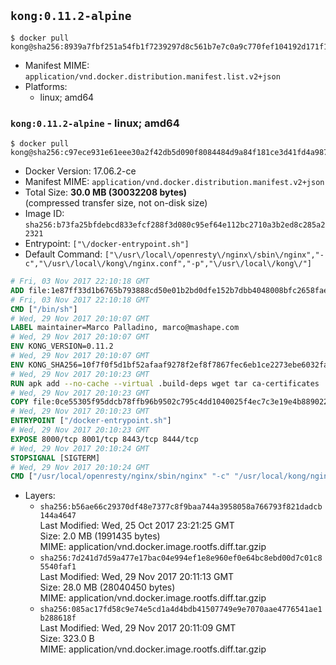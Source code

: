 ## `kong:0.11.2-alpine`

```console
$ docker pull kong@sha256:8939a7fbf251a54fb1f7239297d8c561b7e7c0a9c770fef104192d171f152459
```

-	Manifest MIME: `application/vnd.docker.distribution.manifest.list.v2+json`
-	Platforms:
	-	linux; amd64

### `kong:0.11.2-alpine` - linux; amd64

```console
$ docker pull kong@sha256:c97ece931e61eee30a2f42db5d090f8084484d9a84f181ce3d41fd4a98765d90
```

-	Docker Version: 17.06.2-ce
-	Manifest MIME: `application/vnd.docker.distribution.manifest.v2+json`
-	Total Size: **30.0 MB (30032208 bytes)**  
	(compressed transfer size, not on-disk size)
-	Image ID: `sha256:b73fa25bfdebcd833efcf288f3d080c95ef64e112bc2710a3b2ed8c285a22321`
-	Entrypoint: `["\/docker-entrypoint.sh"]`
-	Default Command: `["\/usr\/local\/openresty\/nginx\/sbin\/nginx","-c","\/usr\/local\/kong\/nginx.conf","-p","\/usr\/local\/kong\/"]`

```dockerfile
# Fri, 03 Nov 2017 22:10:18 GMT
ADD file:1e87ff33d1b6765b793888cd50e01b2bd0dfe152b7dbb4048008bfc2658faea7 in / 
# Fri, 03 Nov 2017 22:10:18 GMT
CMD ["/bin/sh"]
# Wed, 29 Nov 2017 20:10:07 GMT
LABEL maintainer=Marco Palladino, marco@mashape.com
# Wed, 29 Nov 2017 20:10:07 GMT
ENV KONG_VERSION=0.11.2
# Wed, 29 Nov 2017 20:10:07 GMT
ENV KONG_SHA256=10f7f0f5d1bf52afaaf9278f2ef8f7867fec6eb1ce2273ebe6032fa976496011
# Wed, 29 Nov 2017 20:10:23 GMT
RUN apk add --no-cache --virtual .build-deps wget tar ca-certificates 	&& apk add --no-cache libgcc openssl pcre perl tzdata 	&& wget -O kong.tar.gz "https://bintray.com/kong/kong-community-edition-alpine-tar/download_file?file_path=kong-community-edition-$KONG_VERSION.apk.tar.gz" 	&& echo "$KONG_SHA256 *kong.tar.gz" | sha256sum -c - 	&& tar -xzf kong.tar.gz -C /tmp 	&& rm -f kong.tar.gz 	&& cp -R /tmp/usr / 	&& rm -rf /tmp/usr 	&& cp -R /tmp/etc / 	&& rm -rf /tmp/etc 	&& apk del .build-deps
# Wed, 29 Nov 2017 20:10:23 GMT
COPY file:0ce55305f95ddcb78ffb96b9502c795c4dd1040025f4ec7c3e19e4b889022b90 in /docker-entrypoint.sh 
# Wed, 29 Nov 2017 20:10:23 GMT
ENTRYPOINT ["/docker-entrypoint.sh"]
# Wed, 29 Nov 2017 20:10:23 GMT
EXPOSE 8000/tcp 8001/tcp 8443/tcp 8444/tcp
# Wed, 29 Nov 2017 20:10:24 GMT
STOPSIGNAL [SIGTERM]
# Wed, 29 Nov 2017 20:10:24 GMT
CMD ["/usr/local/openresty/nginx/sbin/nginx" "-c" "/usr/local/kong/nginx.conf" "-p" "/usr/local/kong/"]
```

-	Layers:
	-	`sha256:b56ae66c29370df48e7377c8f9baa744a3958058a766793f821dadcb144a4647`  
		Last Modified: Wed, 25 Oct 2017 23:21:25 GMT  
		Size: 2.0 MB (1991435 bytes)  
		MIME: application/vnd.docker.image.rootfs.diff.tar.gzip
	-	`sha256:7d241d7d59a477e17bac04e994ef1e8e960ef0e64bc8ebd00d7c01c85540faf1`  
		Last Modified: Wed, 29 Nov 2017 20:11:13 GMT  
		Size: 28.0 MB (28040450 bytes)  
		MIME: application/vnd.docker.image.rootfs.diff.tar.gzip
	-	`sha256:085ac17fd58c9e74e5cd1a4d4bdb41507749e9e7070aae4776541ae1b288618f`  
		Last Modified: Wed, 29 Nov 2017 20:11:09 GMT  
		Size: 323.0 B  
		MIME: application/vnd.docker.image.rootfs.diff.tar.gzip
